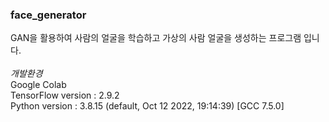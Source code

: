 ### face_generator
GAN을 활용하여 사람의 얼굴을 학습하고 가상의 사람 얼굴을 생성하는 프로그램 입니다.<br><br>
<i>개발환경</i><br>
Google Colab<br>
TensorFlow version : 2.9.2<br>
Python version : 3.8.15 (default, Oct 12 2022, 19:14:39) [GCC 7.5.0]
